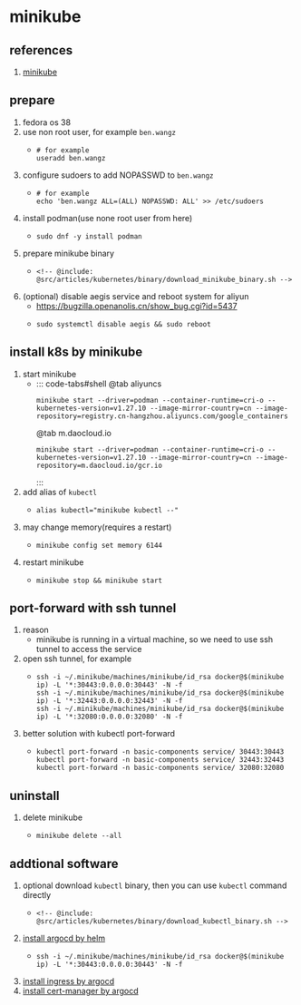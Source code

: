 # minikube

## references

1. [minikube](https://minikube.sigs.k8s.io/docs/start/)

## prepare

1. fedora os 38
2. use non root user, for example `ben.wangz`
    * ```shell
      # for example
      useradd ben.wangz
      ```
3. configure sudoers to add NOPASSWD to `ben.wangz`
    * ```shell
      # for example
      echo 'ben.wangz ALL=(ALL) NOPASSWD: ALL' >> /etc/sudoers
      ```
4. install podman(use none root user from here)
    * ```shell
      sudo dnf -y install podman
      ```
5. prepare minikube binary
    * ```shell
      <!-- @include: @src/articles/kubernetes/binary/download_minikube_binary.sh -->
      ```
6. (optional) disable aegis service and reboot system for aliyun
    * https://bugzilla.openanolis.cn/show_bug.cgi?id=5437
    * ```shell
      sudo systemctl disable aegis && sudo reboot
      ```

## install k8s by minikube

1. start minikube
    * ::: code-tabs#shell
      @tab aliyuncs
      ```shell
      minikube start --driver=podman --container-runtime=cri-o --kubernetes-version=v1.27.10 --image-mirror-country=cn --image-repository=registry.cn-hangzhou.aliyuncs.com/google_containers
      ```
      @tab m.daocloud.io
      ```shell
      minikube start --driver=podman --container-runtime=cri-o --kubernetes-version=v1.27.10 --image-mirror-country=cn --image-repository=m.daocloud.io/gcr.io
      ```
      :::
2. add alias of `kubectl`
    * ```shell
      alias kubectl="minikube kubectl --"
      ```
3. may change memory(requires a restart)
    * ```shell
      minikube config set memory 6144
      ```
4. restart minikube
    * ```shell
      minikube stop && minikube start
      ```

## port-forward with ssh tunnel

1. reason
    * minikube is running in a virtual machine, so we need to use ssh tunnel to access the service
2. open ssh tunnel, for example
    * ```shell
      ssh -i ~/.minikube/machines/minikube/id_rsa docker@$(minikube ip) -L '*:30443:0.0.0.0:30443' -N -f
      ssh -i ~/.minikube/machines/minikube/id_rsa docker@$(minikube ip) -L '*:32443:0.0.0.0:32443' -N -f
      ssh -i ~/.minikube/machines/minikube/id_rsa docker@$(minikube ip) -L '*:32080:0.0.0.0:32080' -N -f
      ```
3. better solution with kubectl port-forward
    * ```shell
      kubectl port-forward -n basic-components service/ 30443:30443
      kubectl port-forward -n basic-components service/ 32443:32443
      kubectl port-forward -n basic-components service/ 32080:32080
      ```

## uninstall

1. delete minikube
    * ```shell
      minikube delete --all
      ```

## addtional software

1. optional download `kubectl` binary, then you can use `kubectl` command directly
    * ```shell
      <!-- @include: @src/articles/kubernetes/binary/download_kubectl_binary.sh -->
      ```
2. [install argocd by helm](../helm/argocd/README.md)
    * ```shell
      ssh -i ~/.minikube/machines/minikube/id_rsa docker@$(minikube ip) -L '*:30443:0.0.0.0:30443' -N -f
      ```
3. [install ingress by argocd](../argocd/ingress/README.md)
4. [install cert-manager by argocd](../argocd/cert-manager/README.md)

